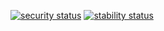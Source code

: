 [![security status](https://www.meterian.com/badge/gh/aalmiray/Json-lib/security)](https://www.meterian.com/report/gh/aalmiray/Json-lib)
[![stability status](https://www.meterian.com/badge/gh/aalmiray/Json-lib/stability)](https://www.meterian.com/report/gh/aalmiray/Json-lib)
